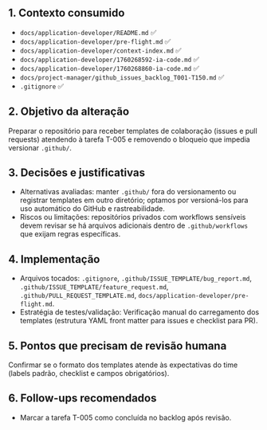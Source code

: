## 1. Contexto consumido
- `docs/application-developer/README.md` ✅
- `docs/application-developer/pre-flight.md` ✅
- `docs/application-developer/context-index.md` ✅
- `docs/application-developer/1760268592-ia-code.md` ✅
- `docs/application-developer/1760268860-ia-code.md` ✅
- `docs/project-manager/github_issues_backlog_T001-T150.md` ✅
- `.gitignore` ✅

## 2. Objetivo da alteração
Preparar o repositório para receber templates de colaboração (issues e pull requests) atendendo à tarefa T-005 e removendo o bloqueio que impedia versionar `.github/`.

## 3. Decisões e justificativas
- Alternativas avaliadas: manter `.github/` fora do versionamento ou registrar templates em outro diretório; optamos por versioná-los para uso automático do GitHub e rastreabilidade.
- Riscos ou limitações: repositórios privados com workflows sensíveis devem revisar se há arquivos adicionais dentro de `.github/workflows` que exijam regras específicas.

## 4. Implementação
- Arquivos tocados: `.gitignore`, `.github/ISSUE_TEMPLATE/bug_report.md`, `.github/ISSUE_TEMPLATE/feature_request.md`, `.github/PULL_REQUEST_TEMPLATE.md`, `docs/application-developer/pre-flight.md`.
- Estratégia de testes/validação: Verificação manual do carregamento dos templates (estrutura YAML front matter para issues e checklist para PR).

## 5. Pontos que precisam de revisão humana
Confirmar se o formato dos templates atende às expectativas do time (labels padrão, checklist e campos obrigatórios).

## 6. Follow-ups recomendados
- Marcar a tarefa T-005 como concluída no backlog após revisão.
